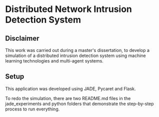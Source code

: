 # Distributed Network Intrusion Detection System

## Disclaimer

This work was carried out during a master's dissertation, to develop a simulation of a distributed intrusion detection system using machine learning technologies and multi-agent systems.

## Setup

This application was developed using JADE, Pycaret and Flask.

To redo the simulation, there are two README.md files in the jade_experiments and python folders that demonstrate the step-by-step process to run everything.